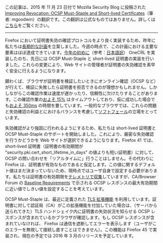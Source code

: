 この記事は、2015 年 11 月 23 日付で Mozilla Security Blog に投稿された [Improving Revocation: OCSP Must-Staple and Short-lived Certificates](https://blog.mozilla.org/security/2015/11/23/improving-revocation-ocsp-must-staple-and-short-lived-certificates/)（筆者: mgoodwin）の翻訳です。この翻訳は公式なものではありません。詳しくは[こちら](http://mozsec-jp.hatenablog.jp/entry/2015/09/11/025027)をご覧ください。

*****

Firefox において証明書失効の確認プロトコルをより良く実装するため、昨年に私たちは[長期的な計画](https://wiki.mozilla.org/CA:RevocationPlan)を立案しました。今週の時点で、この計画における主要な要素はほぼ達成できています。[今年の初めに](https://blog.mozilla.org/security/2015/03/03/revoking-intermediate-certificates-introducing-onecrl/)（参考：[日本語訳](http://mozsec-jp.hatenablog.jp/entry/2015/11/24/171237)） OneCRL を実装したのち、先日には OCSP Must-Staple と short-lived 証明書の実装を行いました。これらの変更により、Web サイトの管理者が証明書の失効確認を素早く安全に行えるようになります。

願わくば、ブラウザが証明書を検証したいときにオンライン確認（OCSP など）が行えて、検証に失敗したら証明書を拒否できるのが理想かもしれません。しかしながらこの確認作業は速度が遅かったり、信頼性に欠けたりすることがあります。この確認作業の[およそ 15%](http://mzl.la/1O8TOzX) はタイムアウトしており、仮に成功した場合でも[およそ 350ms](http://mzl.la/1O8TMbe) の時間を要しています。一般的なブラウザでは、これらの問題と失効確認の利益とにおけるバランスを考慮して[ソフトフェール](https://www.imperialviolet.org/2014/04/19/revchecking.html)の立場をとっています。

失効確認がより強固に行われるようにするため、私たちは short-lived 証明書と OCSP Must-Staple のサポートを開始しました。これにより、厳密な失効確認を行うかどうかを Web サイトが選択できるようになります。Firefox 41 では、short-lived 証明書（証明書の有効期間が "security.pki.cert_short_lifetime_in_days" の値よりも短い証明書）に対して、OCSP の問い合わせを「リアルタイムに」行うことはしません。その代わりに Firefox は、証明書が有効なものであると仮定します。この値に関するデフォルト値はまだ決まっていないため、現時点ではユーザ自身で設定する必要があります。私たちは証明書の有効期限を[テレメトリで収集](http://mzl.la/1Y06zzu)していますが、CA/Browser Forum の [Baseline Requirements](https://cabforum.org/baseline-requirements-documents/) で示される OCSP レスポンスの最大有効期間に近い値でしきい値を設定することを考えています。

OCSP Must-Staple は、最近に定義された [TLS 拡張機能](http://tools.ietf.org/html/rfc7633) を利用しています。証明書に対して認証局（CA）がこの拡張機能を付加していた場合は、（サーバから送られてきた）TLS ハンドシェイク内に証明書の失効状況を知らせる OCSP レスポンスが含まれているかブラウザが確認します。もし OCSP レスポンスが含まれていなければ、 Firefox は通信を遮断してエラーを表示します（ユーザがこのエラーを無視して接続し直すことはできません）。この機能は Firefox 45 で実装され、現在の予定では 2016 年 3 月のリリースを予定しています。
